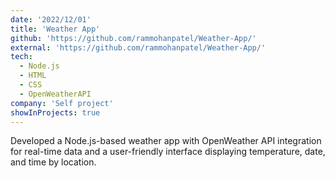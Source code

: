 ```yaml
---
date: '2022/12/01'
title: 'Weather App'
github: 'https://github.com/rammohanpatel/Weather-App/'
external: 'https://github.com/rammohanpatel/Weather-App/'
tech:
  - Node.js
  - HTML
  - CSS
  - OpenWeatherAPI
company: 'Self project'
showInProjects: true
---
```


Developed a Node.js-based weather app with OpenWeather API integration for real-time data and a user-friendly interface displaying temperature, date, and time by location.
